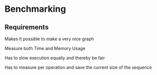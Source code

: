 # Benchmarking

## Requirements

Makes it possible to make a very nice graph

Measure both Time and Memory Usage

Has to slow execution equally and thereby be fair 

Has to measure per operation and save the current size of the sequence